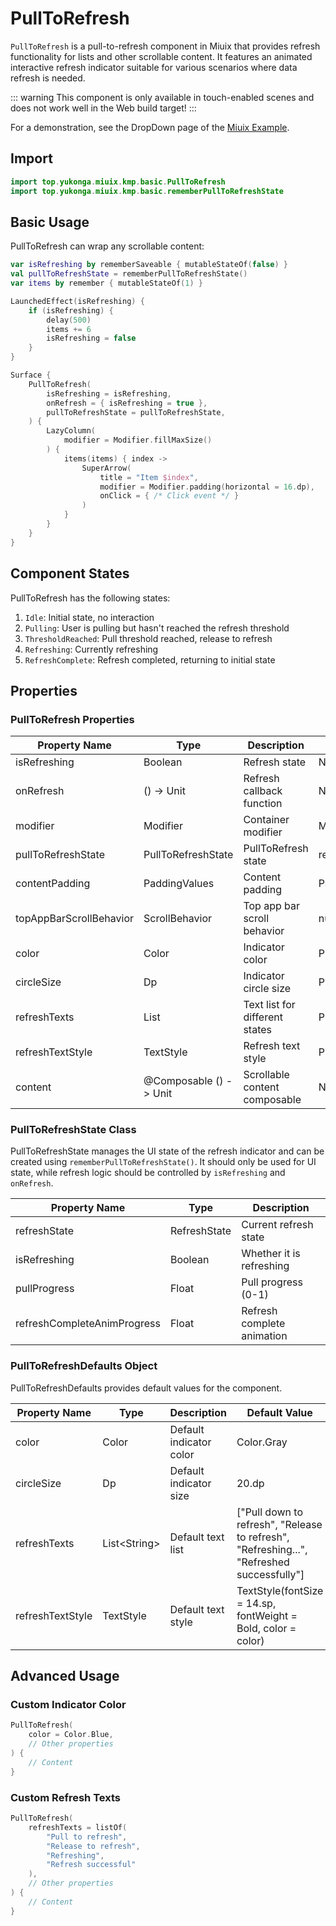 # PullToRefresh

`PullToRefresh` is a pull-to-refresh component in Miuix that provides refresh functionality for lists and other scrollable content. It features an animated interactive refresh indicator suitable for various scenarios where data refresh is needed.

::: warning
This component is only available in touch-enabled scenes and does not work well in the Web build target!
:::

For a demonstration, see the DropDown page of the <a href="https://miuix-kotlin-multiplatform.github.io/miuix-jsCanvas/" target="_blank" rel="noopener noreferrer">Miuix Example</a>.

## Import

```kotlin
import top.yukonga.miuix.kmp.basic.PullToRefresh
import top.yukonga.miuix.kmp.basic.rememberPullToRefreshState
```

## Basic Usage

PullToRefresh can wrap any scrollable content:

```kotlin
var isRefreshing by rememberSaveable { mutableStateOf(false) }
val pullToRefreshState = rememberPullToRefreshState()
var items by remember { mutableStateOf(1) }

LaunchedEffect(isRefreshing) {
    if (isRefreshing) {
        delay(500)
        items += 6
        isRefreshing = false
    }
}

Surface {
    PullToRefresh(
        isRefreshing = isRefreshing,
        onRefresh = { isRefreshing = true },
        pullToRefreshState = pullToRefreshState,
    ) {
        LazyColumn(
            modifier = Modifier.fillMaxSize()
        ) {
            items(items) { index ->
                SuperArrow(
                    title = "Item $index",
                    modifier = Modifier.padding(horizontal = 16.dp),
                    onClick = { /* Click event */ }
                )
            }
        }
    }
}
```

## Component States

PullToRefresh has the following states:

1. `Idle`: Initial state, no interaction
2. `Pulling`: User is pulling but hasn't reached the refresh threshold
3. `ThresholdReached`: Pull threshold reached, release to refresh
4. `Refreshing`: Currently refreshing
5. `RefreshComplete`: Refresh completed, returning to initial state

## Properties

### PullToRefresh Properties

| Property Name           | Type                   | Description                    | Default Value                          | Required |
| ----------------------- | ---------------------- | ------------------------------ | -------------------------------------- | -------- |
| isRefreshing            | Boolean                | Refresh state                  | None                                   | Yes      |
| onRefresh               | () -> Unit             | Refresh callback function      | None                                   | Yes      |
| modifier                | Modifier               | Container modifier             | Modifier                               | No       |
| pullToRefreshState      | PullToRefreshState     | PullToRefresh state            | rememberPullToRefreshState()           | No       |
| contentPadding          | PaddingValues          | Content padding                | PaddingValues(0.dp)                    | No       |
| topAppBarScrollBehavior | ScrollBehavior         | Top app bar scroll behavior    | null                                   | No       |
| color                   | Color                  | Indicator color                | PullToRefreshDefaults.color            | No       |
| circleSize              | Dp                     | Indicator circle size          | PullToRefreshDefaults.circleSize       | No       |
| refreshTexts            | List<String>           | Text list for different states | PullToRefreshDefaults.refreshTexts     | No       |
| refreshTextStyle        | TextStyle              | Refresh text style             | PullToRefreshDefaults.refreshTextStyle | No       |
| content                 | @Composable () -> Unit | Scrollable content composable  | None                                   | Yes      |

### PullToRefreshState Class

PullToRefreshState manages the UI state of the refresh indicator and can be created using `rememberPullToRefreshState()`. It should only be used for UI state, while refresh logic should be controlled by `isRefreshing` and `onRefresh`.

| Property Name                | Type         | Description                  |
| ---------------------------- | ------------ | ---------------------------- |
| refreshState                 | RefreshState | Current refresh state        |
| isRefreshing                 | Boolean      | Whether it is refreshing     |
| pullProgress                 | Float        | Pull progress (0-1)          |
| refreshCompleteAnimProgress  | Float        | Refresh complete animation   |

### PullToRefreshDefaults Object

PullToRefreshDefaults provides default values for the component.

| Property Name    | Type          | Description             | Default Value                                                                             |
| ---------------- | ------------- | ----------------------- | ----------------------------------------------------------------------------------------- |
| color            | Color         | Default indicator color | Color.Gray                                                                                |
| circleSize       | Dp            | Default indicator size  | 20.dp                                                                                     |
| refreshTexts     | List\<String> | Default text list       | ["Pull down to refresh", "Release to refresh", "Refreshing...", "Refreshed successfully"] |
| refreshTextStyle | TextStyle     | Default text style      | TextStyle(fontSize = 14.sp, fontWeight = Bold, color = color)                             |

## Advanced Usage

### Custom Indicator Color

```kotlin
PullToRefresh(
    color = Color.Blue,
    // Other properties
) {
    // Content
}
```

### Custom Refresh Texts

```kotlin
PullToRefresh(
    refreshTexts = listOf(
        "Pull to refresh",
        "Release to refresh",
        "Refreshing",
        "Refresh successful"
    ),
    // Other properties
) {
    // Content
}
```
